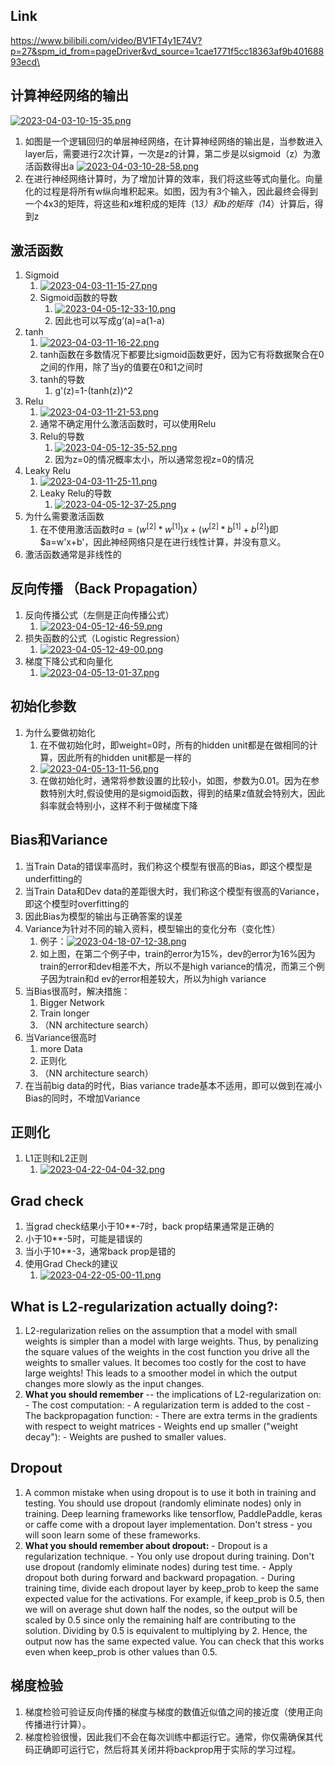 ## Link
https://www.bilibili.com/video/BV1FT4y1E74V?p=27&spm_id_from=pageDriver&vd_source=1cae1771f5cc18363af9b40168893ecd\

## 计算神经网络的输出
[![2023-04-03-10-15-35.png](https://i.postimg.cc/rsGbXXzH/2023-04-03-10-15-35.png)](https://postimg.cc/0KQZD4YG)
1. 如图是一个逻辑回归的单层神经网络，在计算神经网络的输出是，当参数进入layer后，需要进行2次计算，一次是z的计算，第二步是以sigmoid（z）为激活函数得出a
[![2023-04-03-10-28-58.png](https://i.postimg.cc/nMb3Ld9D/2023-04-03-10-28-58.png)](https://postimg.cc/LgDtC3T9)
2. 在进行神经网络计算时，为了增加计算的效率，我们将这些等式向量化。向量化的过程是将所有w纵向堆积起来。如图，因为有3个输入，因此最终会得到一个4x3的矩阵，将这些和x堆积成的矩阵（1*3）和b的矩阵（1*4）计算后，得到z


## 激活函数
1. Sigmoid
   1. [![2023-04-03-11-15-27.png](https://i.postimg.cc/MpdvQQ4F/2023-04-03-11-15-27.png)](https://postimg.cc/K13GXRmP)
   2. Sigmoid函数的导数
      1. [![2023-04-05-12-33-10.png](https://i.postimg.cc/T3yfSZw1/2023-04-05-12-33-10.png)](https://postimg.cc/QFr2KYcZ)
      2. 因此也可以写成g‘(a)=a(1-a)
2. tanh
   1. [![2023-04-03-11-16-22.png](https://i.postimg.cc/YqxS5FpC/2023-04-03-11-16-22.png)](https://postimg.cc/crrZYrgp)
   2. tanh函数在多数情况下都要比sigmoid函数更好，因为它有将数据聚合在0之间的作用，除了当y的值要在0和1之间时
   3. tanh的导数
      1. g'(z)=1-(tanh(z))^2
3. Relu
   1. [![2023-04-03-11-21-53.png](https://i.postimg.cc/jjnJNhfS/2023-04-03-11-21-53.png)](https://postimg.cc/gwdJb84C)
   2. 通常不确定用什么激活函数时，可以使用Relu
   3. Relu的导数
      1. [![2023-04-05-12-35-52.png](https://i.postimg.cc/5txpjMCN/2023-04-05-12-35-52.png)](https://postimg.cc/k2pWhzsk)
      2. 因为z=0的情况概率太小，所以通常忽视z=0的情况
4.  Leaky Relu
    1.  [![2023-04-03-11-25-11.png](https://i.postimg.cc/hGhTPBs6/2023-04-03-11-25-11.png)](https://postimg.cc/QBGH0vRJ)
    2.  Leaky Relu的导数
        1.  [![2023-04-05-12-37-25.png](https://i.postimg.cc/nc3w7rn9/2023-04-05-12-37-25.png)](https://postimg.cc/hf7rRSzK)
5. 为什么需要激活函数
   1. 在不使用激活函数时$a=(w^[2]*w^[1])x+(w^[2]*b^[1]+b^[2])$即$a=w'x+b'，因此神经网络只是在进行线性计算，并没有意义。
6. 激活函数通常是非线性的

## 反向传播 （Back Propagation）
1. 反向传播公式（左侧是正向传播公式）
   1. [![2023-04-05-12-46-59.png](https://i.postimg.cc/zfNbrnc9/2023-04-05-12-46-59.png)](https://postimg.cc/w1WT5sHV)
2. 损失函数的公式（Logistic Regression）
   1. [![2023-04-05-12-49-00.png](https://i.postimg.cc/760qYcJ9/2023-04-05-12-49-00.png)](https://postimg.cc/KkG600N3)
3. 梯度下降公式和向量化
   1. [![2023-04-05-13-01-37.png](https://i.postimg.cc/8kyr8fDC/2023-04-05-13-01-37.png)](https://postimg.cc/hhdGTjXF)

## 初始化参数
1. 为什么要做初始化
   1. 在不做初始化时，即weight=0时，所有的hidden unit都是在做相同的计算，因此所有的hidden unit都是一样的
   2. [![2023-04-05-13-11-56.png](https://i.postimg.cc/Qxft92Vx/2023-04-05-13-11-56.png)](https://postimg.cc/D8bFRYqt)
   3. 在做初始化时，通常将参数设置的比较小，如图，参数为0.01。因为在参数特别大时,假设使用的是sigmoid函数，得到的结果z值就会特别大，因此斜率就会特别小，这样不利于做梯度下降

## Bias和Variance
1. 当Train Data的错误率高时，我们称这个模型有很高的Bias，即这个模型是underfitting的
2. 当Train Data和Dev data的差距很大时，我们称这个模型有很高的Variance，即这个模型时overfitting的
3. 因此Bias为模型的输出与正确答案的误差
4. Variance为针对不同的输入资料，模型输出的变化分布（变化性）
   1. 例子：[![2023-04-18-07-12-38.png](https://i.postimg.cc/0jtZFG8C/2023-04-18-07-12-38.png)](https://postimg.cc/30vgDv0y)
   2. 如上图，在第二个例子中，train的error为15%，dev的error为16%因为train的error和dev相差不大，所以不是high variance的情况，而第三个例子因为train和d ev的error相差较大，所以为high variance
5. 当Bias很高时，解决措施：
   1. Bigger Network
   2. Train longer
   3. （NN architecture search）
6. 当Variance很高时
   1. more Data
   2. 正则化
   3. （NN architecture search）
7. 在当前big data的时代，Bias variance trade基本不适用，即可以做到在减小Bias的同时，不增加Variance

## 正则化
1. L1正则和L2正则
   1. [![2023-04-22-04-04-32.png](https://i.postimg.cc/65BgwW76/2023-04-22-04-04-32.png)](https://postimg.cc/7bQmnyMj)

## Grad check
1. 当grad check结果小于10**-7时，back prop结果通常是正确的
2. 小于10**-5时，可能是错误的
3. 当小于10**-3，通常back prop是错的
4. 使用Grad Check的建议
   1. [![2023-04-22-05-00-11.png](https://i.postimg.cc/VNw7w1LB/2023-04-22-05-00-11.png)](https://postimg.cc/18W00kFf)

## What is L2-regularization actually doing?:
1. L2-regularization relies on the assumption that a model with small weights is simpler than a model with large weights. Thus, by penalizing the square values of the weights in the cost function you drive all the weights to smaller values. It becomes too costly for the cost to have large weights! This leads to a smoother model in which the output changes more slowly as the input changes.
2. **What you should remember** -- the implications of L2-regularization on: - The cost computation: - A regularization term is added to the cost - The backpropagation function: - There are extra terms in the gradients with respect to weight matrices - Weights end up smaller ("weight decay"): - Weights are pushed to smaller values.

## Dropout
1. A common mistake when using dropout is to use it both in training and testing. You should use dropout (randomly eliminate nodes) only in training.
Deep learning frameworks like tensorflow, PaddlePaddle, keras or caffe come with a dropout layer implementation. Don't stress - you will soon learn some of these frameworks.
2. **What you should remember about dropout:** - Dropout is a regularization technique. - You only use dropout during training. Don't use dropout (randomly eliminate nodes) during test time. - Apply dropout both during forward and backward propagation. - During training time, divide each dropout layer by keep_prob to keep the same expected value for the activations. For example, if keep_prob is 0.5, then we will on average shut down half the nodes, so the output will be scaled by 0.5 since only the remaining half are contributing to the solution. Dividing by 0.5 is equivalent to multiplying by 2. Hence, the output now has the same expected value. You can check that this works even when keep_prob is other values than 0.5.

## 梯度检验
1. 梯度检验可验证反向传播的梯度与梯度的数值近似值之间的接近度（使用正向传播进行计算）。
2. 梯度检验很慢，因此我们不会在每次训练中都运行它。通常，你仅需确保其代码正确即可运行它，然后将其关闭并将backprop用于实际的学习过程。



